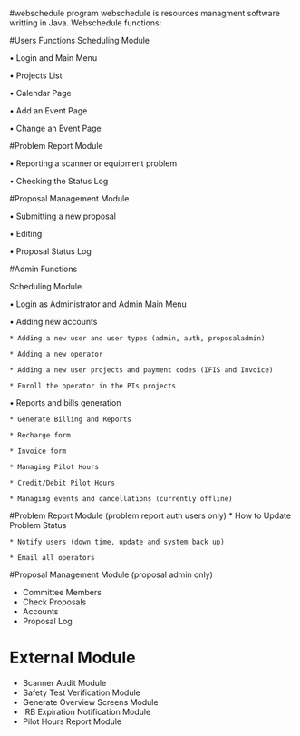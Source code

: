 #webschedule program
webschedule is resources managment software writting in Java. Webschedule functions:

#Users Functions
Scheduling Module

  •	Login and Main Menu
  
  •	Projects List
  
  •	Calendar Page
  
  •	Add an Event Page
  
  •	Change an Event Page
  
#Problem Report Module

  •	Reporting a scanner or equipment problem
  
  •	Checking the Status Log
  
#Proposal Management Module

  •	Submitting a new proposal
  
  •	Editing 
  
  •	Proposal Status Log
  
#Admin Functions

Scheduling Module

  •	Login as Administrator and Admin Main Menu
  
  •	Adding new accounts
  
    * Adding a new user and user types (admin, auth, proposaladmin)
    
    * Adding a new operator
    
    * Adding a new user projects and payment codes (IFIS and Invoice)
    
    * Enroll the operator in the PIs projects
    
  •	Reports and bills generation
  
    * Generate Billing and Reports
    
    * Recharge form
    
    * Invoice form
    
    * Managing Pilot Hours 
    
    * Credit/Debit Pilot Hours
    
    * Managing events and cancellations (currently offline)
    
#Problem Report Module (problem report auth users only)
    * How to Update Problem Status
    
    * Notify users (down time, update and system back up)
    
    * Email all operators
    
#Proposal Management Module (proposal admin only)

  * Committee Members
  * Check Proposals
  * Accounts
  * Proposal Log

# External Module

  * Scanner Audit Module
  * Safety Test Verification Module
  * Generate Overview Screens Module
  * IRB Expiration Notification Module
  * Pilot Hours Report Module
